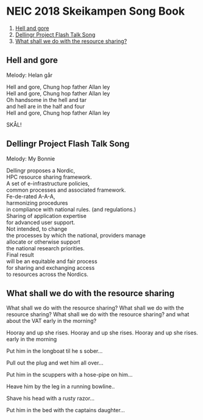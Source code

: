 # NEIC 2018 Skeikampen Song Book 
1. [Hell and gore](#hell)
2. [Dellingr Project Flash Talk Song](#dellingr)
3. [What shall we do with the resource sharing?](#resoruce)

## Hell and gore <a name="hell"></a>
Melody: Helan går

Hell and gore, Chung hop father Allan ley<br/>
Hell and gore, Chung hop father Allan ley<br />
Oh handsome in the hell and tar<br />
and hell are in the half and four<br />
Hell and gore, Chung hop father Allan ley<br />

SKÅL!

## Dellingr Project Flash Talk Song <a name="dellingr"></a>
Melody: My Bonnie

Dellingr proposes a Nordic,<br/>
HPC resource sharing framework.<br/>
A set of e-infrastructure policies,<br/>
common processes and associated framework.<br/>
Fe-de-rated A-A-A,<br/>
harmonizing procedures <br/>
in compliance with national rules. (and regulations.)<br/>
Sharing of application expertise<br/>
for advanced user support.<br/>
Not intended, to change <br/>
the processes by which the national, providers manage<br/>
allocate or otherwise support<br/>
the national research priorities.<br/>
Final result<br/>
will be an equitable and fair process<br/>
for sharing and exchanging access<br/>
to resources across the Nordics.


## What shall we do with the resource sharing


What shall we do with the resource sharing? 
What shall we do with the resource sharing? 
What shall we do with the resource sharing? 
and what about the VAT
early in the morning? 

Hooray and up she rises. 
Hooray and up she rises. 
Hooray and up she rises. 
early in the morning 

Put him in the longboat til he s sober... 

Pull out the plug and wet him all over... 

Put him in the scuppers with a hose-pipe on him... 

Heave him by the leg in a running bowline.. 

Shave his head with a rusty razor... 

Put him in the bed with the captains daughter...
